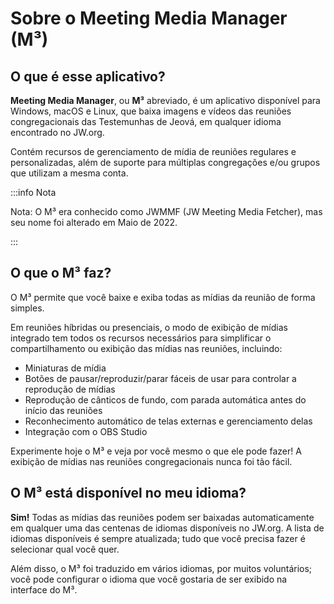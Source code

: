 # Sobre o Meeting Media Manager (M³)

## O que é esse aplicativo?

**Meeting Media Manager**, ou **M³** abreviado, é um aplicativo disponível para Windows, macOS e Linux, que baixa imagens e vídeos das reuniões congregacionais das Testemunhas de Jeová, em qualquer idioma encontrado no JW.org.

Contém recursos de gerenciamento de mídia de reuniões regulares e personalizadas, além de suporte para múltiplas congregações e/ou grupos que utilizam a mesma conta.

:::info Nota

Nota: O M³ era conhecido como JWMMF (JW Meeting Media Fetcher), mas seu nome foi alterado em Maio de 2022.

:::

## O que o M³ faz?

O M³ permite que você baixe e exiba todas as mídias da reunião de forma simples.

Em reuniões híbridas ou presenciais, o modo de exibição de mídias integrado tem todos os recursos necessários para simplificar o compartilhamento ou exibição das mídias nas reuniões, incluindo:

- Miniaturas de mídia
- Botões de pausar/reproduzir/parar fáceis de usar para controlar a reprodução de mídias
- Reprodução de cânticos de fundo, com parada automática antes do início das reuniões
- Reconhecimento automático de telas externas e gerenciamento delas
- Integração com o OBS Studio

<!-- As for fully **remote** congregation Zoom meetings, the inbuilt MP4 conversion feature in M³ enables you to share media files of all types easily, using Zoom's native MP4 sharing feature. -->

Experimente hoje o M³ e veja por você mesmo o que ele pode fazer! A exibição de mídias nas reuniões congregacionais nunca foi tão fácil.

## O M³ está disponível no meu idioma?

**Sim!** Todas as mídias das reuniões podem ser baixadas automaticamente em qualquer uma das centenas de idiomas disponíveis no JW.org. A lista de idiomas disponíveis é sempre atualizada; tudo que você precisa fazer é selecionar qual você quer.

Além disso, o M³ foi traduzido em vários idiomas, por muitos voluntários; você pode configurar o idioma que você gostaria de ser exibido na interface do M³.

